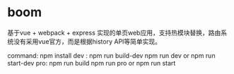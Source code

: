 # boom
基于vue + webpack + express 实现的单页web应用，支持热模块替换，路由系统没有采用vue官方，而是根据history API等简单实现。

command:
npm install
dev : npm run build-dev
	npm run dev
	or
	npm run start-dev
pro: npm run build
	npm run pro
	or
	npm run start